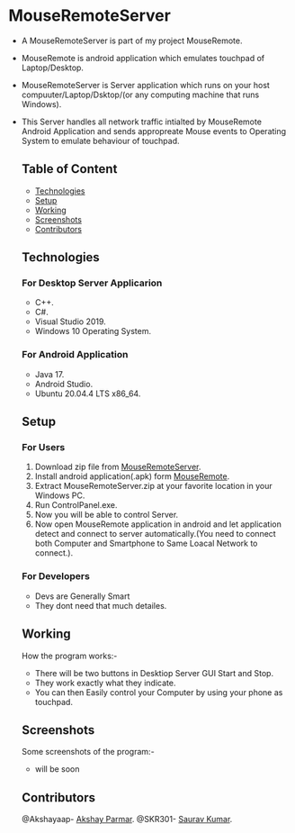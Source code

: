# MouseRemoteServer

- A MouseRemoteServer is part of my project MouseRemote.
- MouseRemote is android application which emulates touchpad of Laptop/Desktop.
- MouseRemoteServer is Server application which runs on your host compuuter/Laptop/Dsktop/(or any computing machine that runs Windows).
- This Server handles all network traffic intialted by MouseRemote Android Application and sends appropreate Mouse events to Operating System to emulate behaviour of touchpad.
  
  ## Table of Content
  - [Technologies](#technologies)
  - [Setup](#setup)
  - [Working](#working)
  - [Screenshots](#screenshots)
  - [Contributors](#contributors)
  
  ## Technologies
  ### For Desktop Server Applicarion
  - C++.
  - C#.
  - Visual Studio 2019.
  - Windows 10 Operating System.
  ### For Android Application
  - Java 17.
  - Android Studio.
  - Ubuntu 20.04.4 LTS x86_64.
  ## Setup
  ### For Users
  1. Download zip file from [MouseRemoteServer](https://wwww.github.com/Akshayaap/MouseRemoteServer).
  2. Install android application(.apk) form [MouseRemote](https://wwww.github.com/Akshayaap/MouseRemote).
  3. Extract MouseRemoteServer.zip at your favorite location in your Windows PC.
  4. Run ControlPanel.exe.
  5. Now you will be able to control Server.
  6. Now open MouseRemote application in android and let application detect and connect to server automatically.(You need to connect both Computer and Smartphone  to Same Loacal Network to connect.).
  
  ### For Developers
  - Devs are Generally Smart
  - They dont need that much detailes.
  ## Working
  How the program works:-
  - There will be two buttons in Desktiop Server GUI Start and Stop.
  - They work exactly what they indicate.
  - You can then Easily control your Computer by using your phone as touchpad.
  
  ## Screenshots
  Some screenshots of the program:-
  - will be soon
  
  ## Contributors
  @Akshayaap- [Akshay Parmar](https://github.com/Akshayaap).
  @SKR301- [Saurav Kumar](https://github.com/SKR301).
